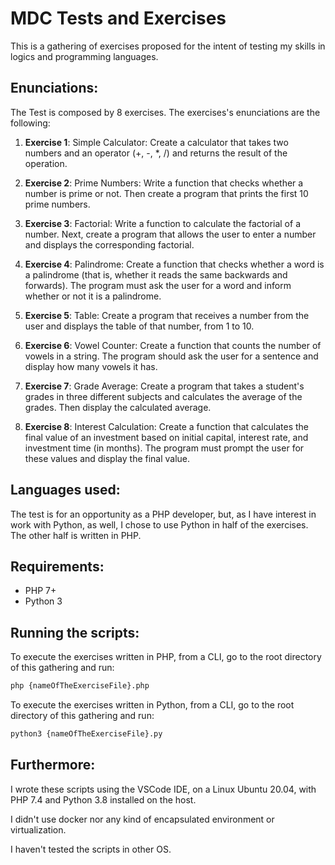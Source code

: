 # MDC Tests and Exercises #
This is a gathering of exercises proposed for the intent of testing my skills in logics and programming languages.

## Enunciations: ##
The Test is composed by 8 exercises. The exercises's enunciations are the following:

1. **Exercise 1**: Simple Calculator: 
Create a calculator that takes two numbers and an operator (+, -, *, /) and returns the result
of the operation.

2. **Exercise 2**: Prime Numbers: 
Write a function that checks whether a number is prime or not. Then create a program that
prints the first 10 prime numbers.

3. **Exercise 3**: Factorial: 
Write a function to calculate the factorial of a number. Next, create a program that allows the
user to enter a number and displays the corresponding factorial.

4. **Exercise 4**: Palindrome: 
Create a function that checks whether a word is a palindrome (that is, whether it reads the
same backwards and forwards). The program must ask the user for a word and inform
whether or not it is a palindrome.

5. **Exercise 5**: Table: 
Create a program that receives a number from the user and displays the table of that
number, from 1 to 10.

6. **Exercise 6**: Vowel Counter: 
Create a function that counts the number of vowels in a string. The program should ask the
user for a sentence and display how many vowels it has.

7. **Exercise 7**: Grade Average: 
Create a program that takes a student's grades in three different subjects and calculates the
average of the grades. Then display the calculated average.

8. **Exercise 8**: Interest Calculation: 
Create a function that calculates the final value of an investment based on initial capital,
interest rate, and investment time (in months). The program must prompt the user for these
values and display the final value.

## Languages used: ##
The test is for an opportunity as a PHP developer, but, as I have interest in work with Python, as well, 
I chose to use Python in half of the exercises. The other half is written in PHP.

## Requirements: ##
- PHP 7+
- Python 3

## Running the scripts: ##
To execute the exercises written in PHP, from a CLI, go to the root directory of this gathering and run:
```bash
php {nameOfTheExerciseFile}.php
```

To execute the exercises written in Python, from a CLI, go to the root directory of this gathering and run:
```bash
python3 {nameOfTheExerciseFile}.py
```
## Furthermore: ##
I wrote these scripts using the VSCode IDE, on a Linux Ubuntu 20.04, with PHP 7.4 and Python 3.8 installed on the host.

I didn't use docker nor any kind of encapsulated environment or virtualization. 

I haven't tested the scripts in other OS.